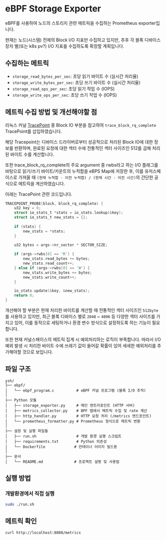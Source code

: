 # eBPF Storage Exporter

eBPF를 사용하여 노드의 스토리지 관련 메트릭을 수집하는 Prometheus exporter입니다.

현재는 노드(시스템) 전체의 Block I/O 지표만 수집하고 있지만, 추후 각 블록 디바이스 장치 별(또는 k8s pv?) I/O 지표를 수집하도록 확장할 계획입니다.

## 수집하는 메트릭

- `storage_read_bytes_per_sec`: 초당 읽기 바이트 수 (실시간 처리율)
- `storage_write_bytes_per_sec`: 초당 쓰기 바이트 수 (실시간 처리율)
- `storage_read_ops_per_sec`: 초당 읽기 작업 수 (IOPS)
- `storage_write_ops_per_sec`: 초당 쓰기 작업 수 (IOPS)

## 메트릭 수집 방법 및 개선해야할 점

리눅스 커널 [TracePoint](https://docs.kernel.org/core-api/tracepoint.html) 중 Block IO 부분을 참고하여 `trace_block_rq_complete` TracePoint를 삽입하였습니다.

해당 Tracepoint는 디바이스 드라이버로부터 성공적으로 처리된 Block IO에 대한 정보를 반환하며, 완료된 요청에 대한 섹터 수에 전통적인 섹터 사이즈인 512를 곱해 처리된 바이트 수를 계산합니다.

또한 trace_block_rq_complete의 주요 argument 중 rwbs라고 하는 I/O 플래그를 바탕으로 읽기/쓰기 바이트/카운트의 누적합을 eBPS Map에 저장한 후, 이를 유저스페이스로 가져올 때 `(현재 누적합 - 이전 누적합) / (현재 시간 - 이전 시간)`의 간단한 공식으로 메트릭을 계산하였습니다.

아래는 TracePoint 관련 코드입니다.
```c
TRACEPOINT_PROBE(block, block_rq_complete) {
    u32 key = 0;
    struct io_stats_t *stats = io_stats.lookup(&key);
    struct io_stats_t new_stats = {};
    
    if (stats) {
        new_stats = *stats;
    }
    
    u32 bytes = args->nr_sector * SECTOR_SIZE;

    if (args->rwbs[0] == 'R') {
        new_stats.read_bytes += bytes;
        new_stats.read_count++;
    } else if (args->rwbs[0] == 'W') {
        new_stats.write_bytes += bytes;
        new_stats.write_count++;
    }

    io_stats.update(&key, &new_stats);
    return 0;
}
```

개선해야 할 부분은 현재 처리한 바이트를 계산할 때 전통적인 섹터 사이즈인 `512byte`를 사용하고 있지만, 최근 블록 디바이스 별로 `2048` ~ `4096` 등 다양한 섹터 사이즈를 가지고 있어, 이를 동적으로 세팅하거나 환경 변수 방식으로 설정하도록 하는 기능이 필요합니다.

또한 현재 커널스페이스의 메트릭 집계 시 예외처리하는 로직이 부족합니다.
따라서 I/O 예외 발생 시 처리한 바이트 수에 쓰레기 값이 들어갈 확률이 있어 세세한 예외처리를 추가해야할 것으로 보입니다.

## 파일 구조

```
ysh/
├── ebpf/
│   └── ebpf_program.c          # eBPF 커널 프로그램 (블록 I/O 추적)
│
├── Python 모듈
│   ├── storage_exporter.py     # 메인 엔트리포인트 (HTTP 서버)
│   ├── metrics_collector.py    # BPF 맵에서 메트릭 수집 및 rate 계산
│   ├── http_handler.py         # HTTP 요청 처리 (/metrics 엔드포인트)
│   └── prometheus_formatter.py # Prometheus 형식으로 메트릭 변환
│
├── 설정 및 실행 파일들
│   ├── run.sh                  # 개발 환경 실행 스크립트
│   ├── requirements.txt        # Python 의존성
│   └── Dockerfile             # 컨테이너 이미지 빌드용
│
├── 문서
│   └── README.md              # 프로젝트 설명 및 사용법
```

## 실행 방법

### 개발환경에서 직접 실행
```bash
sudo ./run.sh
```

## 메트릭 확인

```bash
curl http://localhost:8080/metrics
```
